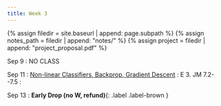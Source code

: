 ```yaml
---
title: Week 3
---
```



{% assign filedir = site.baseurl | append: page.subpath %} 
{% assign notes_path = filedir | append: "notes/" %} 
{% assign project = filedir | append: "project_proposal.pdf" %}

<!--  
Instructions:

INDENTATION COUNTS

Each day should be formatted exactly as follows

Date
: Lessons Covered
  : Reading List
    : In Class Presentations
: **Assignment/Announcement**{: .label}


To add a hyperlink for readings, do it as follows
  : [Example Paper](http://linktopaper.edu)

To make the hyperlink open in a new tab by default
  : [Example Paper](http://linktopaper.edu){:target=_"blank"}

The announcement can be made red for due dates as follows
: **Assignment Due**{: .label .label-red }

9/9 no class
9/11 nonlinear models
-->


Sep 9
: NO CLASS

Sep 11
: [Non-linear Classifiers, Backprop, Gradient Descent]({{site.baseurl}}assets/files/nonlinear.pdf)
  : E 3. JM 7.2--7.5 
    :

Sep 13
: **Early Drop (no W, refund)**{: .label .label-brown }
